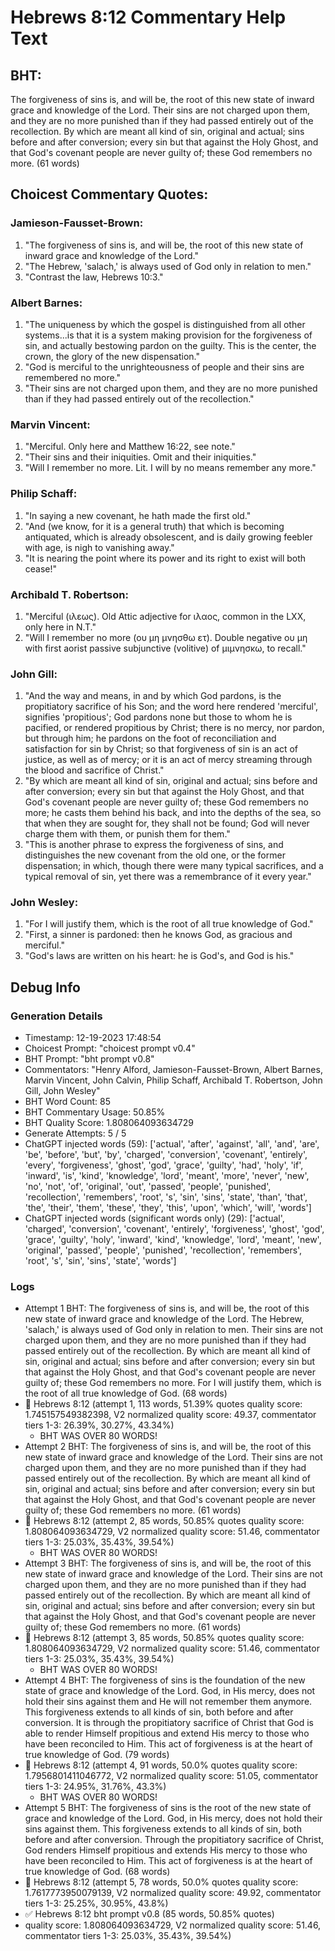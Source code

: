 # Hebrews 8:12 Commentary Help Text

## BHT:
The forgiveness of sins is, and will be, the root of this new state of inward grace and knowledge of the Lord. Their sins are not charged upon them, and they are no more punished than if they had passed entirely out of the recollection. By which are meant all kind of sin, original and actual; sins before and after conversion; every sin but that against the Holy Ghost, and that God's covenant people are never guilty of; these God remembers no more. (61 words)

## Choicest Commentary Quotes:
### Jamieson-Fausset-Brown:
1. "The forgiveness of sins is, and will be, the root of this new state of inward grace and knowledge of the Lord."
2. "The Hebrew, 'salach,' is always used of God only in relation to men."
3. "Contrast the law, Hebrews 10:3."

### Albert Barnes:
1. "The uniqueness by which the gospel is distinguished from all other systems...is that it is a system making provision for the forgiveness of sin, and actually bestowing pardon on the guilty. This is the center, the crown, the glory of the new dispensation."
2. "God is merciful to the unrighteousness of people and their sins are remembered no more."
3. "Their sins are not charged upon them, and they are no more punished than if they had passed entirely out of the recollection."

### Marvin Vincent:
1. "Merciful. Only here and Matthew 16:22, see note."
2. "Their sins and their iniquities. Omit and their iniquities."
3. "Will I remember no more. Lit. I will by no means remember any more."

### Philip Schaff:
1. "In saying a new covenant, he hath made the first old."
2. "And (we know, for it is a general truth) that which is becoming antiquated, which is already obsolescent, and is daily growing feebler with age, is nigh to vanishing away."
3. "It is nearing the point where its power and its right to exist will both cease!"

### Archibald T. Robertson:
1. "Merciful (ιλεως). Old Attic adjective for ιλαος, common in the LXX, only here in N.T." 
2. "Will I remember no more (ου μη μνησθω ετ). Double negative ου μη with first aorist passive subjunctive (volitive) of μιμνησκω, to recall."

### John Gill:
1. "And the way and means, in and by which God pardons, is the propitiatory sacrifice of his Son; and the word here rendered 'merciful', signifies 'propitious'; God pardons none but those to whom he is pacified, or rendered propitious by Christ; there is no mercy, nor pardon, but through him; he pardons on the foot of reconciliation and satisfaction for sin by Christ; so that forgiveness of sin is an act of justice, as well as of mercy; or it is an act of mercy streaming through the blood and sacrifice of Christ."
2. "By which are meant all kind of sin, original and actual; sins before and after conversion; every sin but that against the Holy Ghost, and that God's covenant people are never guilty of; these God remembers no more; he casts them behind his back, and into the depths of the sea, so that when they are sought for, they shall not be found; God will never charge them with them, or punish them for them."
3. "This is another phrase to express the forgiveness of sins, and distinguishes the new covenant from the old one, or the former dispensation; in which, though there were many typical sacrifices, and a typical removal of sin, yet there was a remembrance of it every year."

### John Wesley:
1. "For I will justify them, which is the root of all true knowledge of God."
2. "First, a sinner is pardoned: then he knows God, as gracious and merciful."
3. "God's laws are written on his heart: he is God's, and God is his."


## Debug Info
### Generation Details
- Timestamp: 12-19-2023 17:48:54
- Choicest Prompt: "choicest prompt v0.4"
- BHT Prompt: "bht prompt v0.8"
- Commentators: "Henry Alford, Jamieson-Fausset-Brown, Albert Barnes, Marvin Vincent, John Calvin, Philip Schaff, Archibald T. Robertson, John Gill, John Wesley"
- BHT Word Count: 85
- BHT Commentary Usage: 50.85%
- BHT Quality Score: 1.808064093634729
- Generate Attempts: 5 / 5
- ChatGPT injected words (59):
	['actual', 'after', 'against', 'all', 'and', 'are', 'be', 'before', 'but', 'by', 'charged', 'conversion', 'covenant', 'entirely', 'every', 'forgiveness', 'ghost', 'god', 'grace', 'guilty', 'had', 'holy', 'if', 'inward', 'is', 'kind', 'knowledge', 'lord', 'meant', 'more', 'never', 'new', 'no', 'not', 'of', 'original', 'out', 'passed', 'people', 'punished', 'recollection', 'remembers', 'root', 's', 'sin', 'sins', 'state', 'than', 'that', 'the', 'their', 'them', 'these', 'they', 'this', 'upon', 'which', 'will', 'words']
- ChatGPT injected words (significant words only) (29):
	['actual', 'charged', 'conversion', 'covenant', 'entirely', 'forgiveness', 'ghost', 'god', 'grace', 'guilty', 'holy', 'inward', 'kind', 'knowledge', 'lord', 'meant', 'new', 'original', 'passed', 'people', 'punished', 'recollection', 'remembers', 'root', 's', 'sin', 'sins', 'state', 'words']

### Logs
- Attempt 1 BHT: The forgiveness of sins is, and will be, the root of this new state of inward grace and knowledge of the Lord. The Hebrew, 'salach,' is always used of God only in relation to men. Their sins are not charged upon them, and they are no more punished than if they had passed entirely out of the recollection. By which are meant all kind of sin, original and actual; sins before and after conversion; every sin but that against the Holy Ghost, and that God's covenant people are never guilty of; these God remembers no more. For I will justify them, which is the root of all true knowledge of God. (68 words)
- 🔄 Hebrews 8:12 (attempt 1, 113 words, 51.39% quotes quality score: 1.745157549382398, V2 normalized quality score: 49.37, commentator tiers 1-3: 26.39%, 30.27%, 43.34%) 
	- BHT WAS OVER 80 WORDS!
- Attempt 2 BHT: The forgiveness of sins is, and will be, the root of this new state of inward grace and knowledge of the Lord. Their sins are not charged upon them, and they are no more punished than if they had passed entirely out of the recollection. By which are meant all kind of sin, original and actual; sins before and after conversion; every sin but that against the Holy Ghost, and that God's covenant people are never guilty of; these God remembers no more. (61 words)
- 🔄 Hebrews 8:12 (attempt 2, 85 words, 50.85% quotes quality score: 1.808064093634729, V2 normalized quality score: 51.46, commentator tiers 1-3: 25.03%, 35.43%, 39.54%) 
	- BHT WAS OVER 80 WORDS!
- Attempt 3 BHT: The forgiveness of sins is, and will be, the root of this new state of inward grace and knowledge of the Lord. Their sins are not charged upon them, and they are no more punished than if they had passed entirely out of the recollection. By which are meant all kind of sin, original and actual; sins before and after conversion; every sin but that against the Holy Ghost, and that God's covenant people are never guilty of; these God remembers no more. (61 words)
- 🔄 Hebrews 8:12 (attempt 3, 85 words, 50.85% quotes quality score: 1.808064093634729, V2 normalized quality score: 51.46, commentator tiers 1-3: 25.03%, 35.43%, 39.54%) 
	- BHT WAS OVER 80 WORDS!
- Attempt 4 BHT: The forgiveness of sins is the foundation of the new state of grace and knowledge of the Lord. God, in His mercy, does not hold their sins against them and He will not remember them anymore. This forgiveness extends to all kinds of sin, both before and after conversion. It is through the propitiatory sacrifice of Christ that God is able to render Himself propitious and extend His mercy to those who have been reconciled to Him. This act of forgiveness is at the heart of true knowledge of God. (79 words)
- 🔄 Hebrews 8:12 (attempt 4, 91 words, 50.0% quotes quality score: 1.7956801411046772, V2 normalized quality score: 51.05, commentator tiers 1-3: 24.95%, 31.76%, 43.3%) 
	- BHT WAS OVER 80 WORDS!
- Attempt 5 BHT: The forgiveness of sins is the root of the new state of grace and knowledge of the Lord. God, in His mercy, does not hold their sins against them. This forgiveness extends to all kinds of sin, both before and after conversion. Through the propitiatory sacrifice of Christ, God renders Himself propitious and extends His mercy to those who have been reconciled to Him. This act of forgiveness is at the heart of true knowledge of God. (68 words)
- 🔄 Hebrews 8:12 (attempt 5, 78 words, 50.0% quotes quality score: 1.7617773950079139, V2 normalized quality score: 49.92, commentator tiers 1-3: 25.25%, 30.95%, 43.8%)
- ✅ Hebrews 8:12 bht prompt v0.8 (85 words, 50.85% quotes)
- quality score: 1.808064093634729, V2 normalized quality score: 51.46, commentator tiers 1-3: 25.03%, 35.43%, 39.54%)